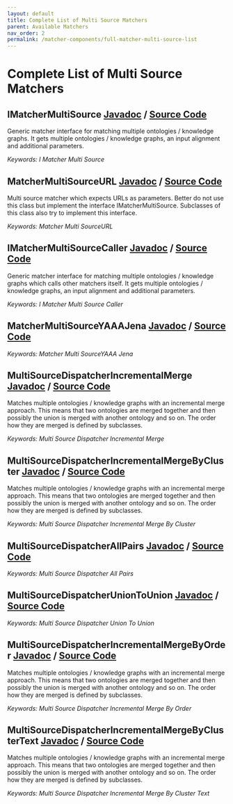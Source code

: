 ```yaml
---
layout: default
title: Complete List of Multi Source Matchers
parent: Available Matchers
nav_order: 2
permalink: /matcher-components/full-matcher-multi-source-list
---
```

# Complete List of Multi Source Matchers
## IMatcherMultiSource [Javadoc](https://dwslab.github.io/melt/javadoc_latest/de/uni_mannheim/informatik/dws/melt/matching_base/multisource/IMatcherMultiSource.html) / [Source Code](https://github.com/dwslab/melt/blob/master/matching-base/src/main/java/de/uni_mannheim/informatik/dws/melt/matching_base/multisource/IMatcherMultiSource.java)

Generic matcher interface for matching multiple ontologies / knowledge graphs.
 It gets multiple ontologies / knowledge graphs, an input alignment and additional parameters.

*Keywords: I Matcher Multi Source*

## MatcherMultiSourceURL [Javadoc](https://dwslab.github.io/melt/javadoc_latest/de/uni_mannheim/informatik/dws/melt/matching_base/multisource/MatcherMultiSourceURL.html) / [Source Code](https://github.com/dwslab/melt/blob/master/matching-base/src/main/java/de/uni_mannheim/informatik/dws/melt/matching_base/multisource/MatcherMultiSourceURL.java)

Multi source matcher which expects URLs as parameters. Better do not use this class but implement the interface IMatcherMultiSource.
 Subclasses of this class also try to implement this interface.

*Keywords: Matcher Multi SourceURL*

## IMatcherMultiSourceCaller [Javadoc](https://dwslab.github.io/melt/javadoc_latest/de/uni_mannheim/informatik/dws/melt/matching_base/multisource/IMatcherMultiSourceCaller.html) / [Source Code](https://github.com/dwslab/melt/blob/master/matching-base/src/main/java/de/uni_mannheim/informatik/dws/melt/matching_base/multisource/IMatcherMultiSourceCaller.java)

Generic matcher interface for matching multiple ontologies / knowledge graphs which calls other matchers itself.
 It gets multiple ontologies / knowledge graphs, an input alignment and additional parameters.

*Keywords: I Matcher Multi Source Caller*

## MatcherMultiSourceYAAAJena [Javadoc](https://dwslab.github.io/melt/javadoc_latest/de/uni_mannheim/informatik/dws/melt/matching_jena/multisource/MatcherMultiSourceYAAAJena.html) / [Source Code](https://github.com/dwslab/melt/blob/master/matching-jena/src/main/java/de/uni_mannheim/informatik/dws/melt/matching_jena/multisource/MatcherMultiSourceYAAAJena.java)



*Keywords: Matcher Multi SourceYAAA Jena*

## MultiSourceDispatcherIncrementalMerge [Javadoc](https://dwslab.github.io/melt/javadoc_latest/de/uni_mannheim/informatik/dws/melt/matching_jena_matchers/multisource/dispatchers/MultiSourceDispatcherIncrementalMerge.html) / [Source Code](https://github.com/dwslab/melt/blob/master/matching-jena-matchers/src/main/java/de/uni_mannheim/informatik/dws/melt/matching_jena_matchers/multisource/dispatchers/MultiSourceDispatcherIncrementalMerge.java)

Matches multiple ontologies / knowledge graphs with an incremental merge approach.
 This means that two ontologies are merged together and then possibly the union is merged with another ontology and so on.
 The order how they are merged is defined by subclasses.

*Keywords: Multi Source Dispatcher Incremental Merge*

## MultiSourceDispatcherIncrementalMergeByCluster [Javadoc](https://dwslab.github.io/melt/javadoc_latest/de/uni_mannheim/informatik/dws/melt/matching_jena_matchers/multisource/dispatchers/MultiSourceDispatcherIncrementalMergeByCluster.html) / [Source Code](https://github.com/dwslab/melt/blob/master/matching-jena-matchers/src/main/java/de/uni_mannheim/informatik/dws/melt/matching_jena_matchers/multisource/dispatchers/MultiSourceDispatcherIncrementalMergeByCluster.java)

Matches multiple ontologies / knowledge graphs with an incremental merge approach.
 This means that two ontologies are merged together and then possibly the union is merged with another ontology and so on.
 The order how they are merged is defined by subclasses.

*Keywords: Multi Source Dispatcher Incremental Merge By Cluster*

## MultiSourceDispatcherAllPairs [Javadoc](https://dwslab.github.io/melt/javadoc_latest/de/uni_mannheim/informatik/dws/melt/matching_jena_matchers/multisource/dispatchers/MultiSourceDispatcherAllPairs.html) / [Source Code](https://github.com/dwslab/melt/blob/master/matching-jena-matchers/src/main/java/de/uni_mannheim/informatik/dws/melt/matching_jena_matchers/multisource/dispatchers/MultiSourceDispatcherAllPairs.java)



*Keywords: Multi Source Dispatcher All Pairs*

## MultiSourceDispatcherUnionToUnion [Javadoc](https://dwslab.github.io/melt/javadoc_latest/de/uni_mannheim/informatik/dws/melt/matching_jena_matchers/multisource/dispatchers/MultiSourceDispatcherUnionToUnion.html) / [Source Code](https://github.com/dwslab/melt/blob/master/matching-jena-matchers/src/main/java/de/uni_mannheim/informatik/dws/melt/matching_jena_matchers/multisource/dispatchers/MultiSourceDispatcherUnionToUnion.java)



*Keywords: Multi Source Dispatcher Union To Union*

## MultiSourceDispatcherIncrementalMergeByOrder [Javadoc](https://dwslab.github.io/melt/javadoc_latest/de/uni_mannheim/informatik/dws/melt/matching_jena_matchers/multisource/dispatchers/MultiSourceDispatcherIncrementalMergeByOrder.html) / [Source Code](https://github.com/dwslab/melt/blob/master/matching-jena-matchers/src/main/java/de/uni_mannheim/informatik/dws/melt/matching_jena_matchers/multisource/dispatchers/MultiSourceDispatcherIncrementalMergeByOrder.java)

Matches multiple ontologies / knowledge graphs with an incremental merge approach.
 This means that two ontologies are merged together and then possibly the union is merged with another ontology and so on.
 The order how they are merged is defined by subclasses.

*Keywords: Multi Source Dispatcher Incremental Merge By Order*

## MultiSourceDispatcherIncrementalMergeByClusterText [Javadoc](https://dwslab.github.io/melt/javadoc_latest/de/uni_mannheim/informatik/dws/melt/matching_jena_matchers/multisource/dispatchers/MultiSourceDispatcherIncrementalMergeByClusterText.html) / [Source Code](https://github.com/dwslab/melt/blob/master/matching-jena-matchers/src/main/java/de/uni_mannheim/informatik/dws/melt/matching_jena_matchers/multisource/dispatchers/MultiSourceDispatcherIncrementalMergeByClusterText.java)

Matches multiple ontologies / knowledge graphs with an incremental merge approach.
 This means that two ontologies are merged together and then possibly the union is merged with another ontology and so on.
 The order how they are merged is defined by subclasses.

*Keywords: Multi Source Dispatcher Incremental Merge By Cluster Text*

